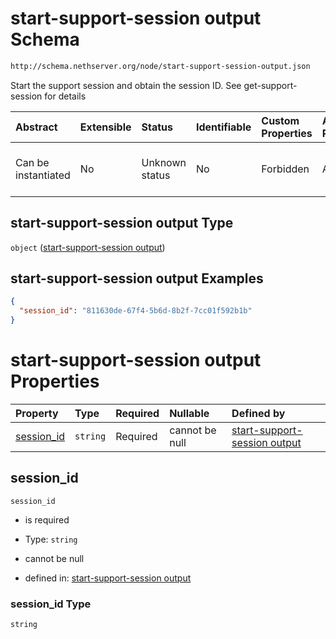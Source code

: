 # start-support-session output Schema

```txt
http://schema.nethserver.org/node/start-support-session-output.json
```

Start the support session and obtain the session ID. See get-support-session for details

| Abstract            | Extensible | Status         | Identifiable | Custom Properties | Additional Properties | Access Restrictions | Defined In                                                                                         |
| :------------------ | :--------- | :------------- | :----------- | :---------------- | :-------------------- | :------------------ | :------------------------------------------------------------------------------------------------- |
| Can be instantiated | No         | Unknown status | No           | Forbidden         | Allowed               | none                | [start-support-session-output.json](node/start-support-session-output.json "open original schema") |

## start-support-session output Type

`object` ([start-support-session output](start-support-session-output.md))

## start-support-session output Examples

```json
{
  "session_id": "811630de-67f4-5b6d-8b2f-7cc01f592b1b"
}
```

# start-support-session output Properties

| Property                   | Type     | Required | Nullable       | Defined by                                                                                                                                                                         |
| :------------------------- | :------- | :------- | :------------- | :--------------------------------------------------------------------------------------------------------------------------------------------------------------------------------- |
| [session\_id](#session_id) | `string` | Required | cannot be null | [start-support-session output](start-support-session-output-properties-session_id.md "http://schema.nethserver.org/node/start-support-session-output.json#/properties/session_id") |

## session\_id



`session_id`

* is required

* Type: `string`

* cannot be null

* defined in: [start-support-session output](start-support-session-output-properties-session_id.md "http://schema.nethserver.org/node/start-support-session-output.json#/properties/session_id")

### session\_id Type

`string`
